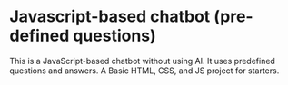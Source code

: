 # Javascript-based chatbot (pre-defined questions)

This is a JavaScript-based chatbot without using AI. It uses predefined questions and answers.
A Basic HTML, CSS, and JS project for starters.
